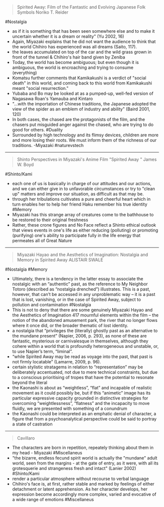 > Spirited Away: Film of the Fantastic and Evolving Japanese Folk Symbols
> Noriko T. Reider

#Nostalgia 
- as if it is something that has been seen somewhere else and to make it uncertain whether it is a dream or reality" (Yu 2002, 16)
- Again, Miyazaki explains that he did not want the audience to think that the world Chihiro has experienced was all dreams (Saito, 117). 
- the leaves accumulated on top of the car and the wild grass grown in front of the tunnel & Chihiro's hair band given by Zeniba
- Today, the world has become ambiguous; but even though it is ambiguous, the world is encroaching and trying to consume (everything)
- Komatsu further comments that Kamikakushi is a verdict of "social death" in this world, and coming back to this world from Kamikakushi meant "social resurrection."
- Yubaba and Bo may be looked at as a pumped-up, well-fed version of Nagasawa Roan's Yamauba and Kintaro
- "...with the importation of Chinese traditions, the Japanese adopted the view of the spider as an emblem of industry and ability" (Baird 2001, 120)
- In both cases, the chased are the protagonists of the film, and the chasers put misguided anger against the chased, who are trying to do good for others. #Duality 
- Surrounded by high technology and its flimsy devices, children are more and more losing their roots. We must inform them of the richness of our traditions. -Miyazaki #naturevstech 

***

>Shinto Perspectives in Miyazaki's Anime Film "Spirited Away "
>James W. Boyd

#Shinto/Kami
- each one of us is basically in charge of our attitudes and our actions, and we can either give in to unfavorable circumstances or try to "clean up" matters and improve our situation, as difficult as that may be.
- through her tribulations cultivates a pure and cheerful heart which in turn enables her to help her friend Haku remember his true identity #Memory
- Miyazaki has this strange array of creatures come to the bathhouse to be restored to their original freshness
- Rather, these crone figures and No Face reflect a Shinto ethical outlook that views events in one's life as either reducing (polluting) or promoting (purifying) one's ability to participate fully in the life energy that permeates all of Great Nature

***

>Miyazaki Hayao and the Aesthetics of Imagination: Nostalgia and Memory in Spirited Away
>ALISTAIR SWALE

#Nostalgia #Memory 
- Ultimately, there is a tendency in the latter essay to associate the nostalgic with an “authentic” past, as the reference to My Neighbor Totoro (described as “nostalgia drenched”) illustrates. This is a past, however, that can’t be accessed in any unproblematic way – it is a past that is lost, vanishing, or in the case of Spirited Away, subject to pollution and contamination #Nostalgia 
- This is not to deny that there are some genuinely Miyazaki Hayao and the Aesthetics of Imagination 417 mournful elements within the film – the notion of the abandoned amusement park, the river that no longer flows where it once did, or the broader thematic of lost identity.
- a nostalgia that “privileges the (literally) ghostly past as an alternative to the mundane present” (Napier, 2006, p. 293), as none of these are fantastic, mysterious or carnivalesque in themselves, although they cohere within a world that is profoundly heterogeneous and unstable, or, to use Napier’s term, “liminal”.
- “while Spirited Away may be read as voyage into the past, that past is not firmly locatable” (Lamarre, 2009, p. 96).
- certain stylistic stratagems in relation to “representation” may be deliberately accentuated, not due to mere technical constraints, but due to a conscious prioritising of tropes that have the potential to resonate beyond the literal
- the Kaonashi is about as “weightless”, “flat” and incapable of realistic movement as it could possibly be, but if this “animetic” image has its particular expressive capacity grounded in distinctive strategies for overcoming “weightlessness”, “flatness” and the incapacity to move fluidly, we are presented with something of a conundrum
- the Kaonashi could be interpreted as an emphatic denial of character, a figure that from a psychoanalytical perspective could be said to portray a state of castration

***

>Cavillaro

- The characters are born in repetition, repeately thinking about them in my head - Miyazaki #Miscellaneus 
- "the bizarre, endless fecund spirit world is actually the "mundane" adult world, seen from the margins - at the gate of entry, as it were, with all its grotesquerie and strangeness fresh and intact" (Lanier 2002) #Shinto/Kami
- render a particular atmosphere without recourse to verbal language
- Chihiro's face is, at first, rather stable and marked by feelings of either detachment or latent apprehension. As her character develops, her expression become accordingly more complex, varied and evocative of a wide range of emotions #Miscellaneus 